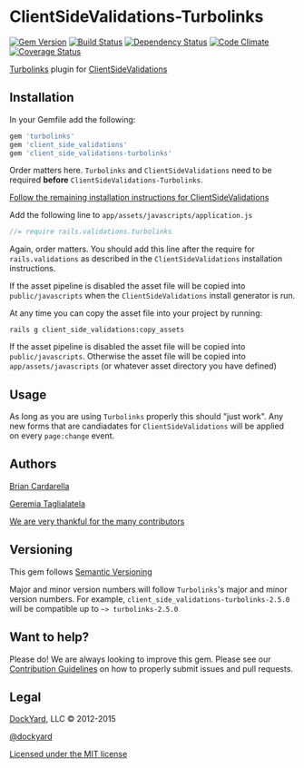 # ClientSideValidations-Turbolinks #

[![Gem Version](https://badge.fury.io/rb/client_side_validations-turbolinks.svg)](http://badge.fury.io/rb/client_side_validations-turbolinks)
[![Build Status](https://secure.travis-ci.org/DavyJonesLocker/client_side_validations-turbolinks.svg?branch=master)](https://travis-ci.org/DavyJonesLocker/client_side_validations-turbolinks)
[![Dependency Status](https://gemnasium.com/DavyJonesLocker/client_side_validations-turbolinks.svg)](https://gemnasium.com/DavyJonesLocker/client_side_validations-turbolinks)
[![Code Climate](https://codeclimate.com/github/DavyJonesLocker/client_side_validations-turbolinks/badges/gpa.svg)](https://codeclimate.com/github/DavyJonesLocker/client_side_validations-turbolinks)
[![Coverage Status](https://coveralls.io/repos/DavyJonesLocker/client_side_validations-turbolinks/badge.svg)](https://coveralls.io/r/DavyJonesLocker/client_side_validations-turbolinks)

[Turbolinks](https://github.com/rails/turbolinks) plugin for [ClientSideValidations](https://github.com/DavyJonesLocker/client_side_validations)

## Installation ##

In your Gemfile add the following:

```ruby
gem 'turbolinks'
gem 'client_side_validations'
gem 'client_side_validations-turbolinks'
```

Order matters here. `Turbolinks` and `ClientSideValidations` need to be
required **before** `ClientSideValidations-Turbolinks`.

[Follow the remaining installation instructions for ClientSideValidations](https://github.com/DavyJonesLocker/client_side_validations/README.markdown)

Add the following line to `app/assets/javascripts/application.js`

```javascript
//= require rails.validations.turbolinks
```

Again, order matters. You should add this line after the require for `rails.validations` as described in the `ClientSideValidations` installation instructions.

If the asset pipeline is disabled the asset file will be copied
into `public/javascripts` when the `ClientSideValidations` install generator is run.

At any time you can copy the asset file into your project by running:

```
rails g client_side_validations:copy_assets
```

If the asset pipeline is disabled the asset file will be copied
into `public/javascripts`. Otherwise the asset file will be copied into
`app/assets/javascripts` (or whatever asset directory you have
defined)

## Usage ##

As long as you are using `Turbolinks` properly this should "just work". Any new forms that are candiadates for
`ClientSideValidations` will be applied on every `page:change` event.

## Authors ##

[Brian Cardarella](http://twitter.com/bcardarella)

[Geremia Taglialatela](http://twitter.com/gtagliala)

[We are very thankful for the many contributors](https://github.com/DavyJonesLocker/client_side_validations-turbolinks/graphs/contributors)

## Versioning ##

This gem follows [Semantic Versioning](http://semver.org)

Major and minor version numbers will follow `Turbolinks`'s major and
minor version numbers. For example,
`client_side_validations-turbolinks-2.5.0` will be compatible up to
`~> turbolinks-2.5.0`

## Want to help? ##

Please do! We are always looking to improve this gem. Please see our
[Contribution Guidelines](https://github.com/DavyJonesLocker/client_side_validations-turbolinks/blob/master/CONTRIBUTING.md)
on how to properly submit issues and pull requests.

## Legal ##

[DockYard](http://dockyard.com), LLC &copy; 2012-2015

[@dockyard](http://twitter.com/dockyard)

[Licensed under the MIT license](http://www.opensource.org/licenses/mit-license.php)
